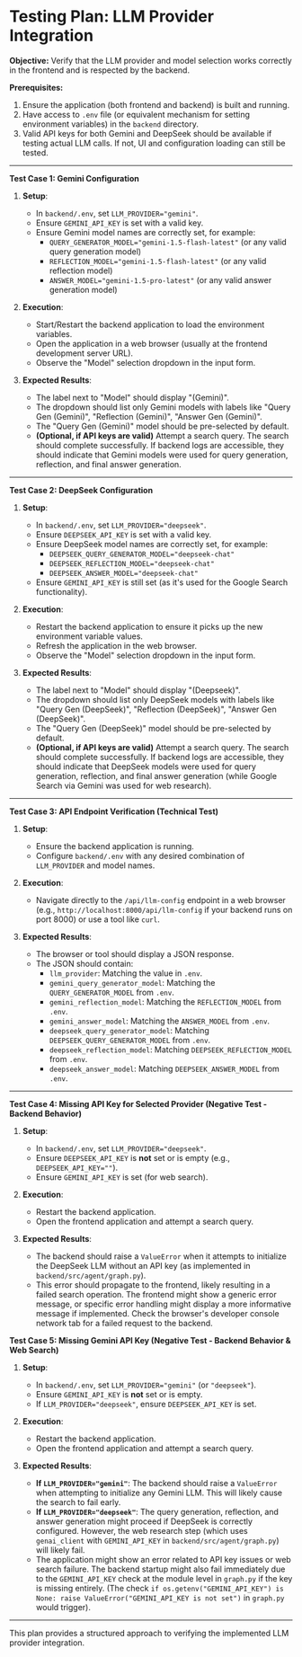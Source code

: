 # Testing Plan: LLM Provider Integration

**Objective:** Verify that the LLM provider and model selection works correctly in the frontend and is respected by the backend.

**Prerequisites:**
1.  Ensure the application (both frontend and backend) is built and running.
2.  Have access to `.env` file (or equivalent mechanism for setting environment variables) in the `backend` directory.
3.  Valid API keys for both Gemini and DeepSeek should be available if testing actual LLM calls. If not, UI and configuration loading can still be tested.

---

**Test Case 1: Gemini Configuration**

1.  **Setup**:
    *   In `backend/.env`, set `LLM_PROVIDER="gemini"`.
    *   Ensure `GEMINI_API_KEY` is set with a valid key.
    *   Ensure Gemini model names are correctly set, for example:
        *   `QUERY_GENERATOR_MODEL="gemini-1.5-flash-latest"` (or any valid query generation model)
        *   `REFLECTION_MODEL="gemini-1.5-flash-latest"` (or any valid reflection model)
        *   `ANSWER_MODEL="gemini-1.5-pro-latest"` (or any valid answer generation model)

2.  **Execution**:
    *   Start/Restart the backend application to load the environment variables.
    *   Open the application in a web browser (usually at the frontend development server URL).
    *   Observe the "Model" selection dropdown in the input form.

3.  **Expected Results**:
    *   The label next to "Model" should display "(Gemini)".
    *   The dropdown should list only Gemini models with labels like "Query Gen (Gemini)", "Reflection (Gemini)", "Answer Gen (Gemini)".
    *   The "Query Gen (Gemini)" model should be pre-selected by default.
    *   **(Optional, if API keys are valid)** Attempt a search query. The search should complete successfully. If backend logs are accessible, they should indicate that Gemini models were used for query generation, reflection, and final answer generation.

---

**Test Case 2: DeepSeek Configuration**

1.  **Setup**:
    *   In `backend/.env`, set `LLM_PROVIDER="deepseek"`.
    *   Ensure `DEEPSEEK_API_KEY` is set with a valid key.
    *   Ensure DeepSeek model names are correctly set, for example:
        *   `DEEPSEEK_QUERY_GENERATOR_MODEL="deepseek-chat"`
        *   `DEEPSEEK_REFLECTION_MODEL="deepseek-chat"`
        *   `DEEPSEEK_ANSWER_MODEL="deepseek-chat"`
    *   Ensure `GEMINI_API_KEY` is still set (as it's used for the Google Search functionality).

2.  **Execution**:
    *   Restart the backend application to ensure it picks up the new environment variable values.
    *   Refresh the application in the web browser.
    *   Observe the "Model" selection dropdown in the input form.

3.  **Expected Results**:
    *   The label next to "Model" should display "(Deepseek)".
    *   The dropdown should list only DeepSeek models with labels like "Query Gen (DeepSeek)", "Reflection (DeepSeek)", "Answer Gen (DeepSeek)".
    *   The "Query Gen (DeepSeek)" model should be pre-selected by default.
    *   **(Optional, if API keys are valid)** Attempt a search query. The search should complete successfully. If backend logs are accessible, they should indicate that DeepSeek models were used for query generation, reflection, and final answer generation (while Google Search via Gemini was used for web research).

---

**Test Case 3: API Endpoint Verification (Technical Test)**

1.  **Setup**:
    *   Ensure the backend application is running.
    *   Configure `backend/.env` with any desired combination of `LLM_PROVIDER` and model names.

2.  **Execution**:
    *   Navigate directly to the `/api/llm-config` endpoint in a web browser (e.g., `http://localhost:8000/api/llm-config` if your backend runs on port 8000) or use a tool like `curl`.

3.  **Expected Results**:
    *   The browser or tool should display a JSON response.
    *   The JSON should contain:
        *   `llm_provider`: Matching the value in `.env`.
        *   `gemini_query_generator_model`: Matching the `QUERY_GENERATOR_MODEL` from `.env`.
        *   `gemini_reflection_model`: Matching the `REFLECTION_MODEL` from `.env`.
        *   `gemini_answer_model`: Matching the `ANSWER_MODEL` from `.env`.
        *   `deepseek_query_generator_model`: Matching `DEEPSEEK_QUERY_GENERATOR_MODEL` from `.env`.
        *   `deepseek_reflection_model`: Matching `DEEPSEEK_REFLECTION_MODEL` from `.env`.
        *   `deepseek_answer_model`: Matching `DEEPSEEK_ANSWER_MODEL` from `.env`.

---

**Test Case 4: Missing API Key for Selected Provider (Negative Test - Backend Behavior)**

1.  **Setup**:
    *   In `backend/.env`, set `LLM_PROVIDER="deepseek"`.
    *   Ensure `DEEPSEEK_API_KEY` is **not** set or is empty (e.g., `DEEPSEEK_API_KEY=""`).
    *   Ensure `GEMINI_API_KEY` is set (for web search).

2.  **Execution**:
    *   Restart the backend application.
    *   Open the frontend application and attempt a search query.

3.  **Expected Results**:
    *   The backend should raise a `ValueError` when it attempts to initialize the DeepSeek LLM without an API key (as implemented in `backend/src/agent/graph.py`).
    *   This error should propagate to the frontend, likely resulting in a failed search operation. The frontend might show a generic error message, or specific error handling might display a more informative message if implemented. Check the browser's developer console network tab for a failed request to the backend.

**Test Case 5: Missing Gemini API Key (Negative Test - Backend Behavior & Web Search)**

1.  **Setup**:
    *   In `backend/.env`, set `LLM_PROVIDER="gemini"` (or `"deepseek"`).
    *   Ensure `GEMINI_API_KEY` is **not** set or is empty.
    *   If `LLM_PROVIDER="deepseek"`, ensure `DEEPSEEK_API_KEY` is set.

2.  **Execution**:
    *   Restart the backend application.
    *   Open the frontend application and attempt a search query.

3.  **Expected Results**:
    *   **If `LLM_PROVIDER="gemini"`**: The backend should raise a `ValueError` when attempting to initialize any Gemini LLM. This will likely cause the search to fail early.
    *   **If `LLM_PROVIDER="deepseek"`**: The query generation, reflection, and answer generation might proceed if DeepSeek is correctly configured. However, the web research step (which uses `genai_client` with `GEMINI_API_KEY` in `backend/src/agent/graph.py`) will likely fail.
    *   The application might show an error related to API key issues or web search failure. The backend startup might also fail immediately due to the `GEMINI_API_KEY` check at the module level in `graph.py` if the key is missing entirely. (The check `if os.getenv("GEMINI_API_KEY") is None: raise ValueError("GEMINI_API_KEY is not set")` in `graph.py` would trigger).

---

This plan provides a structured approach to verifying the implemented LLM provider integration.
